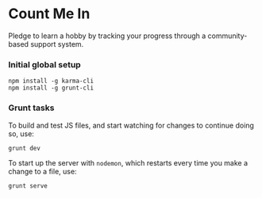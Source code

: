 # Count Me In

Pledge to learn a hobby by tracking your progress through a community-based support system.

### Initial global setup
```
npm install -g karma-cli
npm install -g grunt-cli
```

### Grunt tasks

To build and test JS files, and start watching for changes to continue doing so, use:

```
grunt dev
```

To start up the server with `nodemon`, which restarts every time you make a change to a file, use:

```
grunt serve
```
